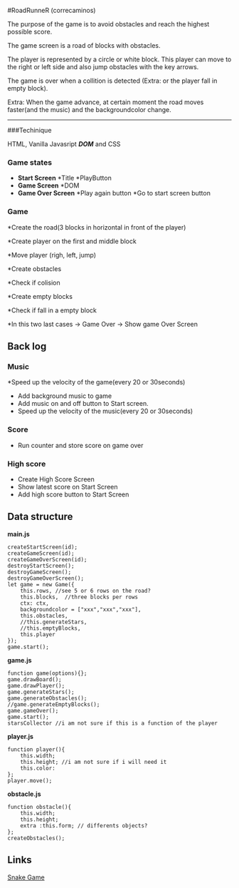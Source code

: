 #RoadRunneR (correcaminos)

The purpose of the game is to avoid obstacles and reach the highest possible score.

The game screen is a road of blocks with obstacles.

The player is represented by a circle or white block.
This player can move to the right or left side and also jump obstacles with the key arrows.

The game is over when a collition is detected (Extra: or the player fall in empty block).

Extra: When the game advance, at certain moment the road moves faster(and the music) and the backgroundcolor change.

***
###Techinique

HTML, Vanilla Javasript ___DOM___ and CSS
### Game states
* __Start Screen__
    *Title
    *PlayButton
* __Game Screen__
    *DOM
* __Game Over Screen__
    *Play again button
    *Go to start screen button

### Game
*Create the road(3 blocks in horizontal in front of the player)

*Create player on the first and middle block

*Move player (righ, left, jump)

*Create obstacles

*Check if colision

*Create empty blocks

*Check if fall in a empty block

*In this two last cases -> Game Over -> Show game Over Screen


## Back log
### Music
*Speed up the velocity of the game(every 20 or 30seconds)
* Add background music to game
* Add music on and off button to Start screen.
* Speed up the velocity of the music(every 20 or 30seconds)

### Score
* Run counter and store score on game over
### High score
* Create High Score Screen
* Show latest score on Start Screen
* Add high score button to Start Screen

## Data structure
__main.js__
````
createStartScreen(id);
createGameScreen(id);
createGameOverScreen(id);
destroyStartScreen();
destroyGameScreen();
destroyGameOverScreen();
let game = new Game({
    this.rows, //see 5 or 6 rows on the road?
    this.blocks,  //three blocks per rows
    ctx: ctx,
    backgroundcolor = ["xxx","xxx","xxx"],
    this.obstacles,
    //this.generateStars,
    //this.emptyBlocks,
    this.player
});  
game.start();
`````

__game.js__
````
function game(options){};
game.drawBoard();
game.drawPlayer();
game.generateStars();
game.generateObstacles();
//game.generateEmptyBlocks();
game.gameOver();
game.start();
starsCollector //i am not sure if this is a function of the player
````

__player.js__
````
function player(){
    this.width;
    this.height; //i am not sure if i will need it
    this.color:
};
player.move();
````

__obstacle.js__
````
function obstacle(){
    this.width;
    this.height;
    extra :this.form; // differents objects? 
};
createObstacles();
````

## Links
[Snake Game](https://)